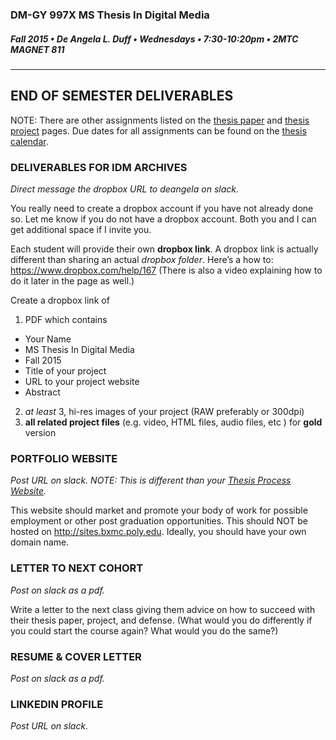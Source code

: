 ### DM-GY 997X MS Thesis In Digital Media
##### Fall 2015 • De Angela L. Duff • Wednesdays • 7:30-10:20pm • 2MTC MAGNET 811 

---

## END OF SEMESTER DELIVERABLES
NOTE: There are other assignments listed on the [thesis paper](dm997X_ms_thesis_paper.md) and [thesis project](dm997X_ms_thesis_project.md) pages. Due dates for all assignments can be found on the [thesis calendar](dm997X_ms_thesis_calendar.md).


### DELIVERABLES FOR IDM ARCHIVES 

*Direct message the dropbox URL to deangela on slack.*

You really need to create a dropbox account if you have not already done so. Let me know if you do not have a dropbox account. Both you and I can get additional space if I invite you.

Each student will provide their own **dropbox link**. A dropbox link is actually different than sharing an actual *dropbox folder*. Here’s a how to: https://www.dropbox.com/help/167 (There is also a video explaining how to do it later in the page as well.) 
 
Create a dropbox link of 
1. PDF which contains
  * Your Name
  * MS Thesis In Digital Media
  * Fall 2015
  * Title of your project
  * URL to your project website
  * Abstract
2. *at least* 3, hi-res images of your project (RAW preferably or 300dpi)
3. **all related project files** (e.g. video, HTML files, audio files, etc ) for **gold** version


### PORTFOLIO WEBSITE

*Post URL on slack. NOTE: This is different than your <a href="dm4003_thesis_website.md">Thesis Process Website</a>.*

This website should market and promote your body of work for possible employment or other post graduation opportunities. This should NOT be hosted on http://sites.bxmc.poly.edu. Ideally, you should have your own domain name.


### LETTER TO NEXT COHORT  

*Post on slack as a pdf.*

Write a letter to the next class giving them advice on how to succeed with their thesis paper, project, and defense. (What would you do differently if you could start the course again? What would you do the same?)

### RESUME & COVER LETTER
*Post on slack as a pdf.*

### LINKEDIN PROFILE
*Post URL on slack.*






